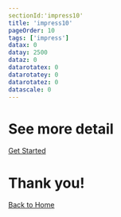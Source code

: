 ```yaml
---
sectionId:'impress10'
title: 'impress10'
pageOrder: 10
tags: ['impress']
datax: 0
datay: 2500
dataz: 0
datarotatex: 0
datarotatey: 0
datarotatez: 0
datascale: 0
---
```

# See more detail
[Get Started](/pages/start)
# Thank you!
[Back to Home](/)